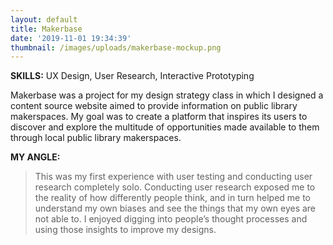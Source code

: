 ```yaml
---
layout: default
title: Makerbase
date: '2019-11-01 19:34:39'
thumbnail: /images/uploads/makerbase-mockup.png
---
```

**SKILLS:** UX Design, User Research, Interactive Prototyping

Makerbase was a project for my design strategy class in which I designed a content source website aimed to provide information on public library makerspaces. My goal was to create a platform that inspires its users to discover and explore the multitude of opportunities made available to them through local public library makerspaces.

**MY ANGLE:**

> This was my first experience with user testing and conducting user research completely solo. Conducting user research exposed me to the reality of how differently people think, and in turn helped me to understand my own biases and see the things that my own eyes are not able to. I enjoyed digging into people’s thought processes and using those insights to improve my designs.
